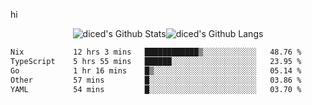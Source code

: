 hi

<div align="center">
  <img align="center" style="padding:0" src="https://github-readme-stats-dzcp99cze-dicedtomatos-projects.vercel.app/api?username=diced&show_icons=true&count_private=true&include_all_commits=true&hide=contribs&custom_title=GitHub%20Stats&theme=transparent&hide_border=true" alt="diced's Github Stats"><img align="center" style="padding:0" src="https://github-readme-stats-dzcp99cze-dicedtomatos-projects.vercel.app/api/top-langs/?username=diced&layout=compact&hide_border=true&theme=transparent" alt="diced's Github Langs">
</div>

<!--START_SECTION:waka-->

```txt
Nix           12 hrs 3 mins   ████████████▒░░░░░░░░░░░░   48.76 %
TypeScript    5 hrs 55 mins   ██████░░░░░░░░░░░░░░░░░░░   23.95 %
Go            1 hr 16 mins    █▒░░░░░░░░░░░░░░░░░░░░░░░   05.14 %
Other         57 mins         █░░░░░░░░░░░░░░░░░░░░░░░░   03.86 %
YAML          54 mins         █░░░░░░░░░░░░░░░░░░░░░░░░   03.70 %
```

<!--END_SECTION:waka-->
